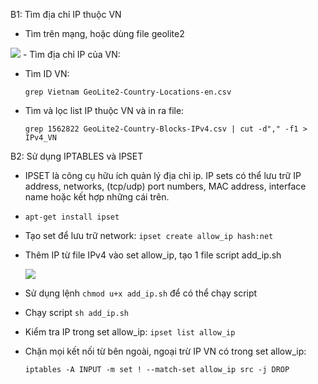 B1: Tìm địa chỉ IP thuộc VN
- Tìm trên mạng, hoặc dùng file geolite2

 <img src="http://i.imgur.com/S7Yn7v7.png">
- Tìm địa chỉ IP của VN:

  - Tìm ID VN: 
  
    `grep Vietnam GeoLite2-Country-Locations-en.csv`
  
  - Tìm và lọc list IP thuộc VN và in ra file:
  
    `grep 1562822 GeoLite2-Country-Blocks-IPv4.csv | cut -d"," -f1 > IPv4_VN`

B2: Sử dụng IPTABLES và IPSET
- IPSET là công cụ hữu ích quản lý địa chỉ ip. IP sets có thể lưu trữ IP address, networks, (tcp/udp) port numbers, MAC address, interface name hoặc kết hợp những cái trên.
- `apt-get install ipset`
- Tạo set để lưu trữ network: `ipset create allow_ip hash:net`
- Thêm IP từ file IPv4 vào set allow_ip, tạo 1 file script add_ip.sh

	<img src="https://i.imgur.com/OcFc30K.png">
- Sử dụng lệnh `chmod u+x add_ip.sh` để có thể chạy script
- Chạy script `sh add_ip.sh`
- Kiểm tra IP trong set allow_ip: `ipset list allow_ip`
- Chặn mọi kết nối từ bên ngoài, ngoại trừ IP VN có trong set allow_ip: 

  `iptables -A INPUT -m set ! --match-set allow_ip src -j DROP`
